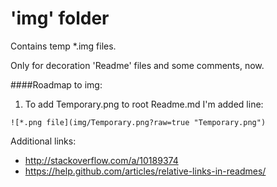 # 'img' folder
Contains temp *.img files.
 
Only for decoration 'Readme' files and some comments, now.

####Roadmap to img:
1) To add Temporary.png to root Readme.md I'm added line:

```
![*.png file](img/Temporary.png?raw=true "Temporary.png")
```

Additional links:
* http://stackoverflow.com/a/10189374
* https://help.github.com/articles/relative-links-in-readmes/
